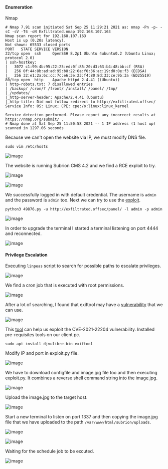 #### Enumeration

Nmap 

```
# Nmap 7.91 scan initiated Sat Sep 25 11:29:21 2021 as: nmap -Pn -p- -sC -sV -T4 -oN Exfiltrated.nmap 192.168.107.163
Nmap scan report for 192.168.107.163
Host is up (0.20s latency).
Not shown: 65533 closed ports
PORT   STATE SERVICE VERSION
22/tcp open  ssh     OpenSSH 8.2p1 Ubuntu 4ubuntu0.2 (Ubuntu Linux; protocol 2.0)
| ssh-hostkey: 
|   3072 c1:99:4b:95:22:25:ed:0f:85:20:d3:63:b4:48:bb:cf (RSA)
|   256 0f:44:8b:ad:ad:95:b8:22:6a:f0:36:ac:19:d0:0e:f3 (ECDSA)
|_  256 32:e1:2a:6c:cc:7c:e6:3e:23:f4:80:8d:33:ce:9b:3a (ED25519)
80/tcp open  http    Apache httpd 2.4.41 ((Ubuntu))
| http-robots.txt: 7 disallowed entries 
| /backup/ /cron/? /front/ /install/ /panel/ /tmp/ 
|_/updates/
|_http-server-header: Apache/2.4.41 (Ubuntu)
|_http-title: Did not follow redirect to http://exfiltrated.offsec/
Service Info: OS: Linux; CPE: cpe:/o:linux:linux_kernel

Service detection performed. Please report any incorrect results at https://nmap.org/submit/ .
# Nmap done at Sat Sep 25 11:50:58 2021 -- 1 IP address (1 host up) scanned in 1297.06 seconds
```

Because we can't open the website via IP, we must modify DNS file.

```
sudo vim /etc/hosts
```

![image](https://github.com/tedchen0001/OSCP-Notes/blob/master/Off_Sec_PG/Pic/Exfiltrated/Exfiltrated_2021.09.30_22h48m42s_001_.png)

The website is running Subrion CMS 4.2 and we find a RCE exploit to try.

![image](https://github.com/tedchen0001/OSCP-Notes/blob/master/Off_Sec_PG/Pic/Exfiltrated/Exfiltrated_2021.09.30_23h08m58s_002_.png)

![image](https://github.com/tedchen0001/OSCP-Notes/blob/master/Off_Sec_PG/Pic/Exfiltrated/Exfiltrated_2021.09.30_23h18m36s_003_.png)

We successfully logged in with default credential. The username is ```admin``` and the password is ```admin``` too. Next we can try to use the [exploit](https://www.exploit-db.com/exploits/49876).

```
python3 49876.py -u http://exfiltrated.offsec/panel/ -l admin -p admin
```

![image](https://github.com/tedchen0001/OSCP-Notes/blob/master/Off_Sec_PG/Pic/Exfiltrated/Exfiltrated_2021.09.30_23h43m00s_004_.png)

In order to upgrade the terminal I started a terminal listening on port 4444 and reconnected.

![image](https://github.com/tedchen0001/OSCP-Notes/blob/master/Off_Sec_PG/Pic/Exfiltrated/Exfiltrated_2021.10.01_01h18m32s_005_.png)

#### Privilege Escalation

Executing ```linpeas``` script to search for possible paths to escalate privileges.

![image](https://github.com/tedchen0001/OSCP-Notes/blob/master/Off_Sec_PG/Pic/Exfiltrated/Exfiltrated_2021.10.01_01h35m57s_006_.png)

We find a cron job that is executed with root permissions.

![image](https://github.com/tedchen0001/OSCP-Notes/blob/master/Off_Sec_PG/Pic/Exfiltrated/Exfiltrated_2021.10.01_01h38m18s_007_.png)

After a lot of searching, I found that exiftool may have a [vulnerability](https://cve.mitre.org/cgi-bin/cvename.cgi?name=CVE-2021-22204) that we can use.

![image](https://github.com/tedchen0001/OSCP-Notes/blob/master/Off_Sec_PG/Pic/Exfiltrated/Exfiltrated_2021.10.02_22h15m57s_008_.png)

This [tool](https://github.com/convisoappsec/CVE-2021-22204-exiftool) can help us exploit the CVE-2021-22204 vulnerability. Installed pre-requisites tools on our client pc.

```
sudo apt install djvulibre-bin exiftool
```

Modify IP and port in exploit.py file.

![image](https://github.com/tedchen0001/OSCP-Notes/blob/master/Off_Sec_PG/Pic/Exfiltrated/Exfiltrated_2021.10.02_22h41m52s_009_.png)

We have to download configfile and image.jpg file too and then executing exploit.py. It combines a reverse shell command string into the image.jpg.

![image](https://github.com/tedchen0001/OSCP-Notes/blob/master/Off_Sec_PG/Pic/Exfiltrated/Exfiltrated_2021.10.02_23h06m06s_010_.png)

Upload the image.jpg to the target host.

![image](https://github.com/tedchen0001/OSCP-Notes/blob/master/Off_Sec_PG/Pic/Exfiltrated/Exfiltrated_2021.10.02_23h15m51s_011_.png)

Start a new terminal to listen on port 1337 and then copying the image.jpg file that we have uploaded to the path ```/var/www/html/subrion/uploads```.

![image](https://github.com/tedchen0001/OSCP-Notes/blob/master/Off_Sec_PG/Pic/Exfiltrated/Exfiltrated_2021.10.02_23h23m27s_012_.png)

![image](https://github.com/tedchen0001/OSCP-Notes/blob/master/Off_Sec_PG/Pic/Exfiltrated/Exfiltrated_2021.10.02_23h27m56s_013_.png)

Waiting for the schedule job to be excuted.

![image](https://github.com/tedchen0001/OSCP-Notes/blob/master/Off_Sec_PG/Pic/Exfiltrated/Exfiltrated_2021.10.02_23h28m23s_014_.png)
